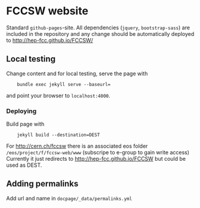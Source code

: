 # FCCSW website

Standard `github-pages`-site. All dependencies (`jquery`, `bootstrap-sass`) are included in the repository and any change should be automatically deployed to <http://hep-fcc.github.io/FCCSW/>


## Local testing

Change content and for local testing, serve the page with

```
    bundle exec jekyll serve --baseurl=
```

and point your browser to `localhost:4000`.

### Deploying

Build page with

```
    jekyll build --destination=DEST
```

For <http://cern.ch/fccsw> there is an associated eos folder `/eos/project/f/fccsw-web/www` (subscripe to e-group to gain write access)
Currently it just redirects to <http://hep-fcc.github.io/FCCSW> but could be used as DEST.
  



## Adding permalinks

Add url and name in `docpage/_data/permalinks.yml`

